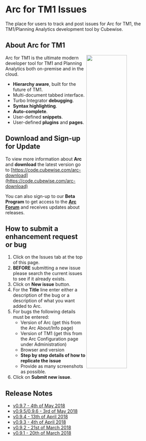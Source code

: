 # Arc for TM1 Issues
The place for users to track and post issues for Arc for TM1, the TM1/Planning Analytics development tool by Cubewise.

## About Arc for TM1
<img align="right" width="50%" src="https://static1.squarespace.com/static/5268c662e4b0269256614e9a/t/5ab047476d2a73ff3a99a5fc/1521502030061/arc-logo.png?format=1000w" />

Arc for TM1 is the ultimate modern developer tool for TM1 and Planning Analytics both on-premise and in the cloud. 
  
* **Hierarchy aware**, built for the future of TM1.
* Multi-document tabbed interface.
* Turbo Integrator **debugging**.
* **Syntax highlighting**.
* **Auto-complete**.
* User-defined **snippets**.
* User-defined **plugins** and **pages**.

## Download and Sign-up for Update
To view more information about **Arc** and **download** the latest version go to [https://code.cubewise.com/arc-download](https://code.cubewise.com/arc-download)

You can also sign-up to our **Beta Program** to get access to the [**Arc Forum**](https://forum.cubewise.com/c/arc) and receives updates about releases.
    
## How to submit a enhancement request or bug
1. Click on the Issues tab at the top of this page.
1. **BEFORE** submitting a new issue please search the current issues to see if it already exists.
1. Click on **New issue** button.
1. For the **Title** line enter either a description of the bug or a description of what you want added to Arc.
1. For bugs the following details must be entered: 
    * Version of Arc (get this from the Arc About/Info page)
    * Version of TM1 (get this from the Arc Configuration page under Administration)
    * Browser and version
    * **Step by step details of how to replicate the issue**
    * Provide as many screenshots as possible.
1. Click on **Submit new issue**.

## Release Notes
* [v0.9.7 - 4th of May 2018](releases/v0.9.7.md)
* [v0.9.5/0.9.6 - 3rd of May 2018](releases/v0.9.5.md)
* [v0.9.4 - 13th of April 2018](releases/v0.9.4.md)
* [v0.9.3 - 4th of April 2018](releases/v0.9.3.md)
* [v0.9.2 - 21st of March 2018](releases/v0.9.2.md)
* [v0.9.1 - 20th of March 2018](releases/v0.9.1.md)


